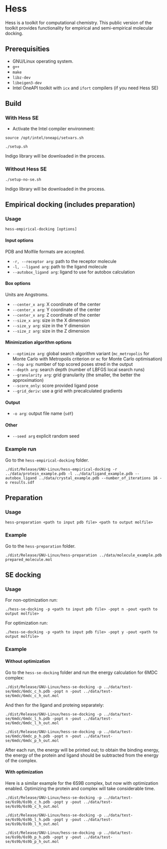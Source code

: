 # Hess

Hess is a toolkit for computational chemistry. This public version of
the toolkit provides functionality for empirical and semi-empirical
molecular docking.

## Prerequisities

* GNU/Linux operating system.
* `g++`
* `make`
* `libz-dev`
* `libeigen3-dev`
* Intel OneAPI toolkit with `icx` and `ifort` compilers (if you need Hess SE)

## Build

### With Hess SE

* Activate the Intel compiler environment:
```
source /opt/intel/oneapi/setvars.sh

./setup.sh
```

Indigo library will be downloaded in the process.

### Without Hess SE

```
./setup-no-se.sh
```

Indigo library will be downloaded in the process.

## Empirical docking (includes preparation)

### Usage

```
hess-empirical-docking [options]
```

#### Input options 

PDB and Molfile formats are accepted.

- `-r, --receptor arg`:  path to the receptor molecule
- `-l, --ligand arg`: path to the ligand molecule
- `--autobox_ligand arg`: ligand to use for autobox calculation

#### Box options

Units are Angstroms.

- `--center_x arg`:                X coordinate of the center
- `--center_x arg`:                Y coordinate of the center
- `--center_x arg`:                Z coordinate of the center 
- `--size_x arg`:                  size in the X dimension
- `--size_y arg`:                  size in the Y dimension
- `--size_z arg`:                  size in the Z dimension

#### Minimization algorithm options

- `--optimize arg`:                global search algorithm variant (`mc_metropolis` for Monte Carlo with Metropolis criterion or `mc` for Monte Carlo optimisation) 
- `--top arg`:                     number of top scored poses stred in the output
- `--depth arg`:                   search depth (number of LBFGS local search runs)
- `--granularity arg`:             grid granularity (the smaller, the better the approximation)
- `--score_only`:                  score provided ligand pose
- `--grid_deriv`:                  use a grid with precalculated gradients

#### Output

- `-o arg`:                        output file name (`sdf`)

#### Other

- `--seed arg`                    explicit random seed

### Example run

Go to the `hess-empirical-docking` folder.

```
./dist/Release/GNU-Linux/hess-empirical-docking -r ../data/protein_example.pdb -l ../data/ligand_example.pdb --autobox_ligand ../data/crystal_example.pdb --number_of_iterations 16 -o results.sdf
```

## Preparation

### Usage

```
hess-preparation <path to input pdb file> <path to output molfile>
```

### Example

Go to the `hess-preparation` folder.

`./dist/Release/GNU-Linux/hess-preparation ../data/molecule_example.pdb prepared_molecule.mol`

## SE docking

### Usage

For non-optimization run:

```
./hess-se-docking -p <path to input pdb file> -popt n -pout <path to output molfile>
```

For optimization run:

```
./hess-se-docking -p <path to input pdb file> -popt y -pout <path to output molfile>
```

### Example

#### Without optimization

Go to the `hess-se-docking` folder and run the energy calculation for 6MDC complex:

```
./dist/Release/GNU-Linux/hess-se-docking -p ../data/test-se/6mdc/6mdc_c_h.pdb -popt n -pout ../data/test-se/6mdc/6mdc_c_h_out.mol
```

And then for the ligand and proteing separately:

```
./dist/Release/GNU-Linux/hess-se-docking -p ../data/test-se/6mdc/6mdc_l_h.pdb -popt n -pout ../data/test-se/6mdc/6mdc_l_h_out.mol

./dist/Release/GNU-Linux/hess-se-docking -p ../data/test-se/6mdc/6mdc_p_h.pdb -popt n -pout ../data/test-se/6mdc/6mdc_p_h_out.mol
```

After each run, the energy will be printed out; to obtain the binding energy, the energy of the protein and ligand should be subtracted from the energy of the complex.

#### With optimization

Here is a similar example for the 6S9B complex, but now with optimization enabled. Optimizing the protein and complex will take considerable time.

```
./dist/Release/GNU-Linux/hess-se-docking -p ../data/test-se/6s9b/6s9b_c_h.pdb -popt y -pout ../data/test-se/6s9b/6s9b_c_h_out.mol

./dist/Release/GNU-Linux/hess-se-docking -p ../data/test-se/6s9b/6s9b_l_h.pdb -popt y -pout ../data/test-se/6s9b/6s9b_l_h_out.mol

./dist/Release/GNU-Linux/hess-se-docking -p ../data/test-se/6s9b/6s9b_p_h.pdb -popt y -pout ../data/test-se/6s9b/6s9b_p_h_out.mol
```
